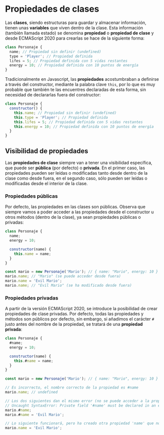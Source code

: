 # Propiedades de clases

Las **clases**, siendo estructuras para guardar y almacenar información, tienen unas **variables** que viven dentro de la clase. Esta información (también llamada estado) se denomina **propiedad** o **propiedad de clase** y desde ECMAScript 2020 para crearlas se hace de la siguiente forma:

```js
class Personaje {
  name; // Propiedad sin definir (undefined)
  type = 'Player'; // Propiedad definida
  lifes = 5; // Propiedad definida con 5 vidas restantes
  energy = 10; // Propiedad definida con 10 puntos de energía
}
```

Tradicionalmente en Javascript, las **propiedades** acostumbraban a definirse a través del constructor, mediante la palabra clave `this`, por lo que es muy probable que también te las encuentres declaradas de esta forma, sin necesidad de declararlas fuera del constructor:

```js
class Personaje {
  constructor() {
    this.name; // Propiedad sin definir (undefined)
    this.type = 'Player'; // Propiedad definida
    this.lifes = 5; // Propiedad definida con 5 vidas restantes
    this.energy = 10; // Propiedad definida con 10 puntos de energía
  }
}
```

## Visibilidad de propiedades

Las **propiedades de clase** siempre van a tener una visibilidad específica, que puede ser **pública** (por defecto) o **privada**. En el primer caso, las propiedades pueden ser leídas o modificadas tanto desde dentro de la clase como desde fuera, en el segundo caso, sólo pueden ser leídas o modificadas desde el interior de la clase.

### Propiedades públicas

Por defecto, las propiedades en las clases son públicas. Observa que siempre vamos a poder acceder a las propiedades desde el constructor u otros métodos (dentro de la clase), ya sean propiedades públicas o privadas:

```js
class Personaje {
  name;
  energy = 10;

  constructor(name) {
    this.name = name;
  }
}

const mario = new Personaje('Mario'); // { name: "Mario", energy: 10 }
mario.name; // "Mario" (se puede acceder desde fuera)
mario.name = 'Evil Mario';
mario.name; // "Evil Mario" (se ha modificado desde fuera)
```

### Propiedades privadas

A partir de la versión ECMAScript 2020, se introduce la posibilidad de crear propiedades de clase privadas. Por defecto, todas las propiedades y métodos son públicos por defecto, sin embargo, si añadimos el carácter `#` justo antes del nombre de la propiedad, se tratará de una **propiedad privada**:

```js
class Personaje {
  #name;
  energy = 10;

  constructor(name) {
    this.#name = name;
  }
}

const mario = new Personaje('Mario'); // { name: "Mario", energy: 10 }

// Es incorrecto, el nombre correcto de la propiedad es #name
mario.name; // undefined

// Los dos siguientes dan el mismo error (no se puede acceder a la propiedad privada)
// Uncaught SyntaxError: Private field '#name' must be declared in an enclosing class
mario.#name;
mario.#name = 'Evil Mario';

// Lo siguiente funcionará, pero ha creado otra propiedad 'name' que no es la misma que '#name'
mario.name = 'Evil Mario';
```
